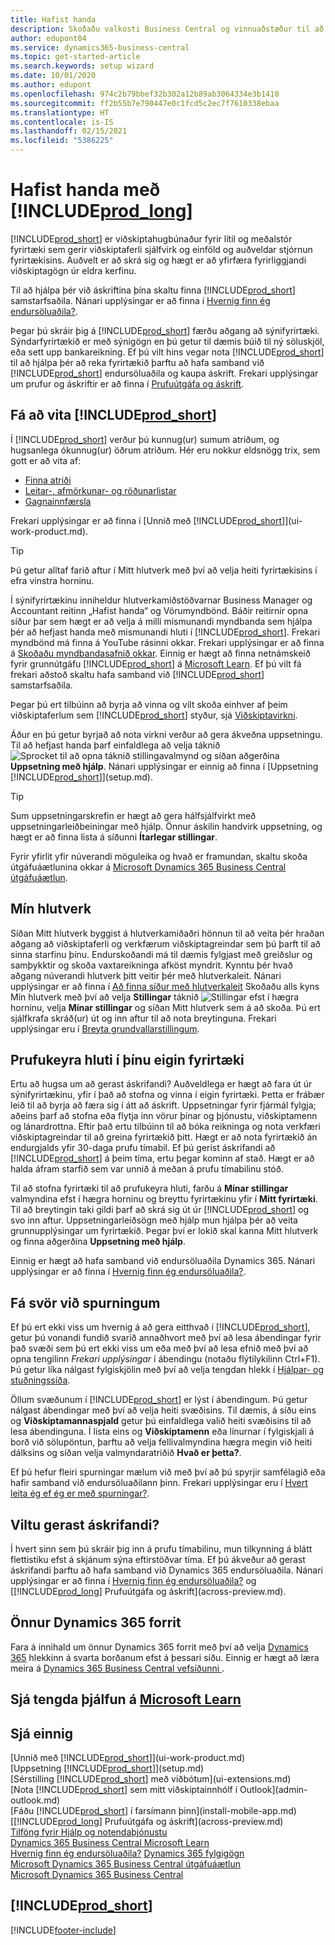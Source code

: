 ```yaml
---
title: Hafist handa
description: Skoðaðu valkosti Business Central og vinnuaðstæður til að tryggja að þú fáir allt út úr því.
author: edupont04
ms.service: dynamics365-business-central
ms.topic: get-started-article
ms.search.keywords: setup wizard
ms.date: 10/01/2020
ms.author: edupont
ms.openlocfilehash: 974c2b79bbef32b302a12b89ab3064334e3b1410
ms.sourcegitcommit: ff2b55b7e790447e0c1fcd5c2ec7f7610338ebaa
ms.translationtype: HT
ms.contentlocale: is-IS
ms.lasthandoff: 02/15/2021
ms.locfileid: "5386225"
---
```

# <a name="getting-started-with-prod_long"></a>Hafist handa með [!INCLUDE[prod_long](includes/prod_long.md)]
[!INCLUDE[prod_short](includes/prod_short.md)] er viðskiptahugbúnaður fyrir lítil og meðalstór fyrirtæki sem gerir viðskiptaferli sjálfvirk og einföld og auðveldar stjórnun fyrirtækisins. Auðvelt er að skrá sig og hægt er að yfirfæra fyrirliggjandi viðskiptagögn úr eldra kerfinu.  

Til að hjálpa þér við áskriftina þína skaltu finna [!INCLUDE[prod_short](includes/prod_short.md)] samstarfsaðila. Nánari upplýsingar er að finna í [Hvernig finn ég endursöluaðila?](across-faq.md#findpartner).  

Þegar þú skráir þig á [!INCLUDE[prod_short](includes/prod_short.md)] færðu aðgang að sýnifyrirtæki. Sýndarfyrirtækið er með sýnigögn en þú getur til dæmis búið til ný söluskjöl, eða sett upp bankareikning. Ef þú vilt hins vegar nota [!INCLUDE[prod_short](includes/prod_short.md)] til að hjálpa þér að reka fyrirtækið þarftu að hafa samband við [!INCLUDE[prod_short](includes/prod_short.md)] endursöluaðila og kaupa áskrift. Frekari upplýsingar um prufur og áskriftir er að finna í [Prufuútgáfa og áskrift](across-preview.md).  

## <a name="get-to-know-prod_short"></a>Fá að vita [!INCLUDE[prod_short](includes/prod_short.md)]

Í [!INCLUDE[prod_short](includes/prod_short.md)] verður þú kunnug(ur) sumum atriðum, og hugsanlega ókunnug(ur) öðrum atriðum. Hér eru nokkur eldsnögg trix, sem gott er að vita af:  

* [Finna atriði](ui-search.md)  
* [Leitar-, afmörkunar- og röðunarlistar](ui-enter-criteria-filters.md)  
* [Gagnainnfærsla](ui-enter-data.md)  

Frekari upplýsingar er að finna í [Unnið með [!INCLUDE[prod_short](includes/prod_short.md)]](ui-work-product.md).  

> [!TIP]  
> Þú getur alltaf farið aftur í Mitt hlutverk með því að velja heiti fyrirtækisins í efra vinstra horninu.

Í sýnifyrirtækinu inniheldur hlutverkamiðstöðvarnar Business Manager og Accountant reitinn „Hafist handa“ og Vörumyndbönd. Báðir reitirnir opna síður þar sem hægt er að velja á milli mismunandi myndbanda sem hjálpa þér að hefjast handa með mismunandi hluti í [!INCLUDE[prod_short](includes/prod_short.md)]. Frekari myndbönd má finna á YouTube rásinni okkar. Frekari upplýsingar er að finna á [Skoðaðu myndbandasafnið okkar](across-videos.md). Einnig er hægt að finna netnámskeið fyrir grunnútgáfu [!INCLUDE[prod_short](includes/prod_short.md)] á [Microsoft Learn](/learn/dynamics365/business-central?WT.mc_id=dyn365bc_landingpage-docs). Ef þú vilt fá frekari aðstoð skaltu hafa samband við [!INCLUDE[prod_short](includes/prod_short.md)] samstarfsaðila.  

Þegar þú ert tilbúinn að byrja að vinna og vilt skoða einhver af þeim viðskiptaferlum sem [!INCLUDE[prod_short](includes/prod_short.md)] styður, sjá [Viðskiptavirkni](across-business-functionality.md).

Áður en þú getur byrjað að nota virkni verður að gera ákveðna uppsetningu. Til að hefjast handa þarf einfaldlega að velja táknið ![Sprocket til að opna táknið stillingavalmynd](media/ui-experience/settings_icon_small.png) og síðan aðgerðina **Uppsetning með hjálp**. Nánari upplýsingar er einnig að finna í [Uppsetning [!INCLUDE[prod_short](includes/prod_short.md)]](setup.md).  

> [!TIP]
> Sum uppsetningarskrefin er hægt að gera hálfsjálfvirkt með uppsetningarleiðbeiningar með hjálp. Önnur áskilin handvirk uppsetning, og hægt er að finna lista á síðunni **Ítarlegar stillingar**.

<!--Some Role Center pages provide a **Setup and Extensions** button. Here you have access to a list of assisted setup guides that can help you get started by setting selected areas up quickly. If an area is not covered by an assisted setup, choose the **Manual Setup** action to access setup pages where you can fill in setup fields for all areas manually. For more information, see also [Setting Up [!INCLUDE[prod_short](includes/prod_short.md)]](setup.md).  

> [!NOTE]
> The list of setup guides, extensions, and services that are available differ depending on the user experience you choose for your company. The **Essential** experience gives access to fewer than the **Premium** experience does. The first time you sign in, you use the Essential experience. For more information, see [Change Which Features are Displayed](ui-experiences.md).  -->

Fyrir yfirlit yfir núverandi möguleika og hvað er framundan, skaltu skoða útgáfuáætlunina okkar á [Microsoft Dynamics 365 Business Central útgáfuáætlun](https://go.microsoft.com/fwlink/?linkid=2047422).  

## <a name="the-role-centers"></a>Mín hlutverk
Síðan Mitt hlutverk byggist á hlutverkamiðaðri hönnun til að veita þér hraðan aðgang að viðskiptaferli og verkfærum viðskiptagreindar sem þú þarft til að sinna starfinu þínu. Endurskoðandi má til dæmis fylgjast með greiðslur og samþykktir og skoða vaxtareikninga afköst myndrit. Kynntu þér hvað aðgang núverandi hlutverk þitt veitir þér með hlutverkaleit. Nánari upplýsingar er að finna í [Að finna síður með hlutverkaleit](ui-role-explorer.md) Skoðaðu alls kyns Mín hlutverk með því að velja **Stillingar** táknið ![Stillingar](media/ui-experience/settings_icon_small.png "Stillingatákn fyrir hlutverkamiðstöð") efst í hægra horninu, velja **Mínar stillingar** og síðan Mitt hlutverk sem á að skoða. Þú ert sjálfkrafa skráð(ur) út og inn aftur til að nota breytinguna. Frekari upplýsingar eru í [Breyta grundvallarstillingum](ui-change-basic-settings.md).  

## <a name="trying-things-out-in-your-own-company"></a>Prufukeyra hluti í þínu eigin fyrirtæki
Ertu að hugsa um að gerast áskrifandi? Auðveldlega er hægt að fara út úr sýnifyrirtækinu, yfir í það að stofna og vinna í eigin fyrirtæki. Þetta er frábær leið til að byrja að færa sig í átt að áskrift. Uppsetningar fyrir fjármál fylgja; aðeins þarf að stofna eða flytja inn vörur þínar og þjónustu, viðskiptamenn og lánardrottna. Eftir það ertu tilbúinn til að bóka reikninga og nota verkfæri viðskiptagreindar til að greina fyrirtækið þitt. Hægt er að nota fyrirtækið án endurgjalds yfir 30-daga prufu tímabil. Ef þú gerist áskrifandi að [!INCLUDE[prod_short](includes/prod_short.md)] á þeim tíma, ertu þegar kominn af stað. Hægt er að halda áfram starfið sem var unnið á meðan á prufu tímabilinu stóð.  

Til að stofna fyrirtæki til að prufukeyra hluti, farðu á **Mínar stillingar** valmyndina efst í hægra horninu og breyttu fyrirtækinu yfir í **Mitt fyrirtæki**. Til að breytingin taki gildi þarf að skrá sig út úr [!INCLUDE[prod_short](includes/prod_short.md)] og svo inn aftur. Uppsetningarleiðsögn með hjálp mun hjálpa þér að veita grunnupplýsingar um fyrirtækið. Þegar því er lokið skal kanna Mitt hlutverk og finna aðgerðina **Uppsetning með hjálp**.  

Einnig er hægt að hafa samband við endursöluaðila Dynamics 365. Nánari upplýsingar er að finna í [Hvernig finn ég endursöluaðila?](across-faq.md#findpartner).  

## <a name="getting-answers-to-questions"></a>Fá svör við spurningum

Ef þú ert ekki viss um hvernig á að gera eitthvað í [!INCLUDE[prod_short](includes/prod_short.md)], getur þú vonandi fundið svarið annaðhvort með því að lesa ábendingar fyrir það svæði sem þú ert ekki viss um eða með því að lesa efnið með því að opna tengilinn *Frekari upplýsingar* í ábendingu (notaðu flýtilykilinn Ctrl+F1). Þú getur líka nálgast fylgiskjölin með því að velja tengdan hlekk í [Hjálpar- og stuðningssíða](product-help-and-support.md).  

Öllum svæðunum í [!INCLUDE[prod_short](includes/prod_short.md)] er lýst í ábendingum. Þú getur nálgast ábendingar með því að velja heiti svæðisins. Til dæmis, á síðu eins og **Viðskiptamannaspjald** getur þú einfaldlega valið heiti svæðisins til að lesa ábendinguna. Í lista eins og **Viðskiptamenn** eða línurnar í fylgiskjali á borð við sölupöntun, þarftu að velja fellivalmyndina hægra megin við heiti dálksins og síðan velja valmyndaratriðið **Hvað er þetta?**.  

Ef þú hefur fleiri spurningar mælum við með því að þú spyrjir samfélagið eða hafir samband við endursöluaðilann þinn. Frekari upplýsingar eru í [Hvert leita ég ef ég er með spurningar?](across-faq.md#where-do-i-go-if-i-have-questions).  

## <a name="ready-to-subscribe"></a>Viltu gerast áskrifandi?

Í hvert sinn sem þú skráir þig inn á prufu tímabilinu, mun tilkynning á blátt flettistiku efst á skjánum sýna eftirstöðvar tíma. Ef þú ákveður að gerast áskrifandi þarftu að hafa samband við Dynamics 365 endursöluaðila. Nánari upplýsingar er að finna í [Hvernig finn ég endursöluaðila?](across-faq.md#findpartner) og [[!INCLUDE[prod_long](includes/prod_long.md)] Prufuútgáfa og áskrift](across-preview.md).  

## <a name="other-dynamics-365-apps"></a>Önnur Dynamics 365 forrit
Fara á innihald um önnur Dynamics 365 forrit með því að velja [Dynamics 365](/dynamics365/) hlekkinn á svarta borðanum efst á þessari síðu. Einnig er hægt að læra meira á [Dynamics 365 Business Central vefsíðunni ](https://dynamics.microsoft.com/business-central/overview/).  

## <a name="see-related-training-at-microsoft-learn"></a>Sjá tengda þjálfun á [Microsoft Learn](/learn/paths/get-started-dynamics-365-business-central/)

## <a name="see-also"></a>Sjá einnig

[Unnið með [!INCLUDE[prod_short](includes/prod_short.md)]](ui-work-product.md)  
[Uppsetning [!INCLUDE[prod_short](includes/prod_short.md)]](setup.md)  
[Sérstilling [!INCLUDE[prod_short](includes/prod_short.md)] með viðbótum](ui-extensions.md)  
[Nota [!INCLUDE[prod_short](includes/prod_short.md)] sem mitt viðskiptainnhólf í Outlook](admin-outlook.md)  
[Fáðu [!INCLUDE[prod_short](includes/prod_short.md)] í farsímann þinn](install-mobile-app.md)  
[[!INCLUDE[prod_long](includes/prod_long.md)] Prufuútgáfa og áskrift](across-preview.md)  
[Tilföng fyrir Hjálp og notendaþjónustu](product-help-and-support.md)  
[Dynamics 365 Business Central Microsoft Learn](/learn/dynamics365/business-central?WT.mc_id=dyn365bc_landingpage-docs)  
[Hvernig finn ég endursöluaðila?](across-faq.md#findpartner)
[Dynamics 365 fylgigögn](/dynamics365/)  
[Microsoft Dynamics 365 Business Central útgáfuáætlun](https://go.microsoft.com/fwlink/?linkid=2047422)  
[Microsoft Dynamics 365 Business Central](https://go.microsoft.com/fwlink/?linkid=828707)  

## [!INCLUDE[prod_short](includes/free_trial_md.md)]


[!INCLUDE[footer-include](includes/footer-banner.md)]
